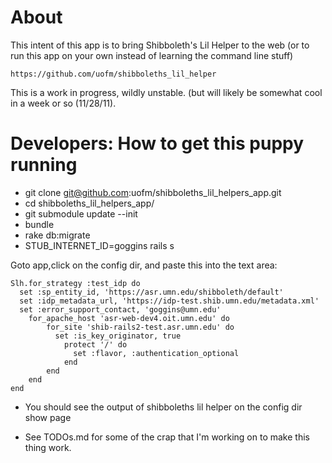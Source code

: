 About
=====
This intent of this app is to bring Shibboleth's Lil Helper to the web
(or to run this app on your own instead of learning the command line stuff)

    https://github.com/uofm/shibboleths_lil_helper

This is a work in progress, wildly unstable. (but will likely be
somewhat cool in a week or so (11/28/11).

Developers: How to get this puppy running
=========================================

* git clone git@github.com:uofm/shibboleths_lil_helpers_app.git
* cd shibboleths_lil_helpers_app/
* git submodule update --init
* bundle
* rake db:migrate
* STUB_INTERNET_ID=goggins rails s

Goto app,click on the config dir, and paste this into the text area:

    Slh.for_strategy :test_idp do
      set :sp_entity_id, 'https://asr.umn.edu/shibboleth/default'
      set :idp_metadata_url, 'https://idp-test.shib.umn.edu/metadata.xml'
      set :error_support_contact, 'goggins@umn.edu'
        for_apache_host 'asr-web-dev4.oit.umn.edu' do
            for_site 'shib-rails2-test.asr.umn.edu' do
              set :is_key_originator, true
                protect '/' do
                  set :flavor, :authentication_optional
                end
            end
        end
    end


* You should see the output of shibboleths lil helper on the config dir
  show page

* See TODOs.md for some of the crap that I'm working on to make this
  thing work.


